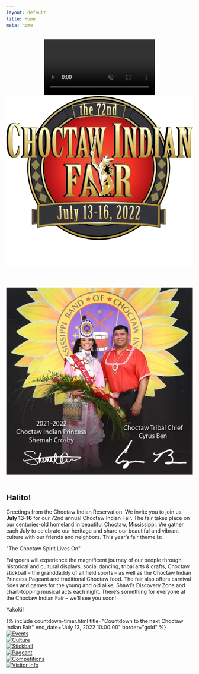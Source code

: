```yaml
---
layout: default
title: Home
meta: home
---
```

<header>
  <!-- This div is  intentionally blank. It creates the transparent black overlay over the video which you can modify in the CSS -->
  <div class="overlay"></div>
  <!-- The HTML5 video element that will create the background video on the header -->
  <video playsinline="playsinline" autoplay="autoplay" muted="muted" loop="loop">
    <source src="/assets/img/CIFVideoWeb_1.mp4" type="video/mp4">
  </video>
  <!-- The header content -->
  <div class="container h-100 d-block d-sm-none">
    <div class="d-flex h-100 text-center align-items-center">
      <div class="w-100 text-white">
        <img src="/assets/img/logos/fairlogo.webp" alt="Choctaw Indian Fair Logo" class="img-fluid">
      </div>
    </div>
  </div>
</header>

<section class="diamond-bg">
  <div class="container">
    <div class="row align-items-center">
      <div class="col-xl">
        <img class="card-gold-border img-fluid" src="/assets/img/chiefprincess.webp" alt="Chief & Princess 2021"/>
      </div>
      <div class="col-xl">
        <br class="d-xl-none"/>
        <h1 class="display-1 mb-0 shadow-text">Halito!</h1>
        <p class="lead my-1 mb-3">
          Greetings from the Choctaw Indian Reservation. We invite you to join us <strong>July 13-16</strong> for our 72nd annual Choctaw Indian Fair. The fair takes place on our centuries-old homeland in beautiful Choctaw, Mississippi. We gather each July to celebrate our heritage and share our beautiful and vibrant culture with our friends and neighbors. This year’s fair theme is:
        </p>
        <p class="h3 display-3 mb-0">"The Choctaw Spirit Lives On"</p>
        <p class="lead my-1 mb-3">
          Fairgoers will experience the magnificent journey of our people through historical and cultural displays, social dancing, tribal arts &amp; crafts, Choctaw stickball – the granddaddy of all field sports – as well as the Choctaw Indian Princess Pageant and traditional Choctaw food. The fair also offers carnival rides and games for the young and old alike, Shawi’s Discovery Zone and chart-topping musical acts each night. There’s something for everyone at the Choctaw Indian Fair – we’ll see you soon!
        </p>
        <p class="h3 display-3">Yakoki!</p>
      </div>
    </div>
  </div>
</section>

<!--<section class="diamond-bg2">
  <div class="container">
    <div class="row align-items-center">
      <div class="col-md">
        <p class="h3 display-3 shadow-text">Countdown to the next <span class="text-nowrap">Choctaw Indian Fair</span>:</p>
      </div>
      <div class="col-md">
        <p id="timer" class="h2 bg-light text-dark pt-2 mb-3"></p>
      </div>
    </div>
  </div>
</section>-->

<section class="diamond-bg2">
  <div class="container">
    {% include countdown-timer.html title="Countdown to the next Choctaw Indian Fair" end_date="July 13, 2022 10:00:00" border="gold" %}
    <row class="row row-cols-1 row-cols-lg-2 row-cols-xl-3 g-0 card-gold-border mt-5">
      <div class="col">
        <a href="/events/">
          <div class="card bg-transparent opaque animate__animated animate__fadeInLeft">
            <img src="../assets/img/svg/Events.svg" alt="Events">
          </div>
        </a>
      </div>
      <div class="col">
        <a href="/culture/">
          <div class="card bg-transparent opaque animate__animated animate__fadeInLeft animate__delay-1s">
            <img src="../assets/img/svg/Culture.svg" alt="Culture">
          </div>
        </a>
      </div>
      <div class="col">
        <a href="/stickball/">
          <div class="card bg-transparent opaque animate__animated animate__fadeInLeft animate__delay-2s">
            <img src="../assets/img/svg/Stickball.svg" alt="Stickball">
          </div>
        </a>
      </div>
      <div class="col">
        <a href="/pageant/">
          <div class="card bg-transparent opaque animate__animated animate__fadeInLeft animate__delay-3s">
            <img src="../assets/img/svg/Pageant.svg" alt="Pageant">
          </div>
        </a>
      </div>
      <div class="col">
        <a href="/competitions/">
          <div class="card bg-transparent opaque animate__animated animate__fadeInLeft animate__delay-4s">
            <img src="../assets/img/svg/Competitions.svg" alt="Competitions">
          </div>
        </a>
      </div>
      <div class="col">
        <a href="/info/">
          <div class="card bg-transparent opaque animate__animated animate__fadeInLeft animate__delay-5s">
            <img src="../assets/img/svg/Visitor Info.svg" alt="Visitor Info">
          </div>
        </a>
      </div>
    </row>
  </div>
</section>

